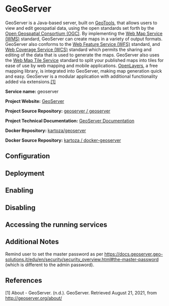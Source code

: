 # GeoServer

GeoServer is a Java-based server, built on [GeoTools](https://geotools.org/),  that allows users to view and edit geospatial data, using the open standards set forth by the [Open Geospatial Consortium (OGC)](http://www.opengeospatial.org/). By implementing the [Web Map Service (WMS)](https://www.ogc.org/standards/wms) standard, GeoServer can create maps in a variety of output formats. GeoServer also conforms to the [Web Feature Service (WFS)](https://www.ogc.org/standards/wfs) standard, and [Web Coverage Service (WCS)](https://www.ogc.org/standards/wcs) standard which permits the sharing and editing of the data that is used to generate the maps. GeoServer also uses the [Web Map Tile Service](https://www.ogc.org/standards/wmts) standard to split your published maps into tiles for ease of use by web mapping and mobile applications.  [OpenLayers](https://openlayers.org/), a free mapping library, is integrated into GeoServer, making map generation quick and easy. GeoServer is a modular application with additional functionality added via extensions.[[1]](#1)

**Service name:** geoserver

**Project Website:** [GeoServer](http://geoserver.org/)

**Project Source Repository:** [geoserver / geoserver](https://github.com/geoserver/geoserver)

**Project Technical Documentation:** [GeoServer Documentation](https://docs.geoserver.org/)

**Docker Repository:** [kartoza/geoserver](https://hub.docker.com/r/kartoza/geoserver)

**Docker Source Repository:** [kartoza / docker-geoserver](https://github.com/kartoza/docker-geoserver)



## Configuration

## Deployment

## Enabling

## Disabling

## Accessing the running services

## Additional Notes


Remind user to set the master password as per
https://docs.geoserver.geo-solutions.it/edu/en/security/security_overview.html#the-master-password (which is different to the admin password).

## References
<a id="1">[1]</a> About - GeoServer. (n.d.). GeoServer. Retrieved August 21, 2021, from http://geoserver.org/about/